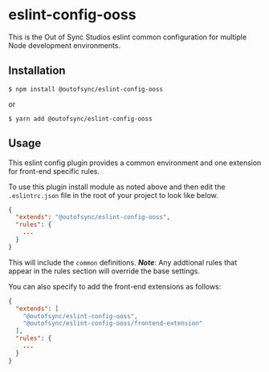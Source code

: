 # eslint-config-ooss

This is the Out of Sync Studios eslint common configuration for multiple Node development environments.

## Installation
```shell
$ npm install @outofsync/eslint-config-ooss
```
or
```shell
$ yarn add @outofsync/eslint-config-ooss
```

## Usage
This eslint config plugin provides a common environment and one extension for front-end specific rules.

To use this plugin install module as noted above and then edit the `.eslintrc.json` file in the root of your project to look like below.
```json
{
  "extends": "@outofsync/eslint-config-ooss",
  "rules": {
    ...
  }
}
```
This will include the `common` definitions. ***Note***: Any addtional rules that appear in the rules section will override the base settings.

You can also specify to add the front-end extensions as follows:
```json
{
  "extends": [
    "@outofsync/eslint-config-ooss",
    "@outofsync/eslint-config-ooss/frontend-extension"
  ],
  "rules": {
    ...
  }
}
```